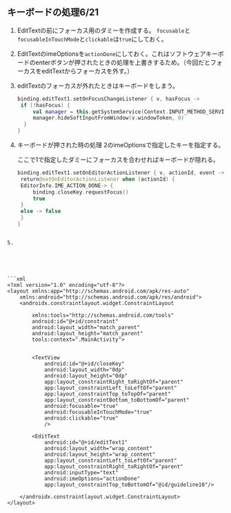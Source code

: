 ## キーボードの処理6/21



1. EditTextの前にフォーカス用のダミーを作成する。
   ```focusable```と```focusableInTouchMode```と```clickable```は```true```にしておく。

2. EditTextのimeOptionsを```actionDone```にしておく。これはソフトウェアキーボードのenterボタンが押されたときの処理を上書きするため。（今回だとフォーカスをeditTextからフォーカスを外す。）

3. editTextのフォーカスが外れたときはキーボードをしまう。

   ```kotlin
   binding.editText1.setOnFocusChangeListener { v, hasFocus -> 
    if (!hasFocus) {
        val manager = this.getSystemService(Context.INPUT_METHOD_SERVICE) as InputMethodManager
        manager.hideSoftInputFromWindow(v.windowToken, 0)
     }
   }
   ```

   

4. キーボードが押された時の処理
   2のimeOptionsで指定したキーを指定する。

   ここで1で指定したダミーにフォーカスを合わせればキーボードが隠れる。

   ```kotlin
   binding.editText1.setOnEditorActionListener { v, actionId, event ->
   	return@setOnEditorActionListener when (actionId) {
   	EditorInfo.IME_ACTION_DONE-> {
   		binding.closeKey.requestFocus()
   		true
   	}
   	else -> false
   	}
   }
```
   
5. 





```xml
<?xml version="1.0" encoding="utf-8"?>
<layout xmlns:app="http://schemas.android.com/apk/res-auto"
    xmlns:android="http://schemas.android.com/apk/res/android">
    <androidx.constraintlayout.widget.ConstraintLayout

        xmlns:tools="http://schemas.android.com/tools"
        android:id="@+id/constraint"
        android:layout_width="match_parent"
        android:layout_height="match_parent"
        tools:context=".MainActivity">

        
        <TextView
            android:id="@+id/closeKey"
            android:layout_width="0dp"
            android:layout_height="0dp"
            app:layout_constraintRight_toRightOf="parent"
            app:layout_constraintLeft_toLeftOf="parent"
            app:layout_constraintTop_toTopOf="parent"
            app:layout_constraintBottom_toBottomOf="parent"
            android:focusable="true"
            android:focusableInTouchMode="true"
            android:clickable="true"
            />

        <EditText
            android:id="@+id/editText1"
            android:layout_width="wrap_content"
            android:layout_height="wrap_content"
            app:layout_constraintLeft_toLeftOf="parent"
            app:layout_constraintRight_toRightOf="parent"
            android:inputType="text"
            android:imeOptions="actionDone"
            app:layout_constraintTop_toBottomOf="@id/guideline10"/>

    </androidx.constraintlayout.widget.ConstraintLayout>
</layout>
```